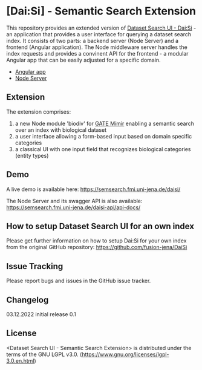 # [Dai:Si] - Semantic Search Extension

This repository provides an extended version of [Dataset Search UI - Dai:Si](https://github.com/fusion-jena/DaiSi) - an application that provides a user interface for querying a dataset search index. 
It consists of two parts: a backend server (Node Server) and a frontend (Angular application). 
The Node middleware server handles the index requests and provides a convinent API for the frontend - a modular Angular app that can be easily adjusted for a specific domain. 

* [Angular app] 
* [Node Server] 

[Angular app]: https://github.com/fusion-jena/DatasetSearchUI/tree/master/angular
[Node Server]: https://github.com/fusion-jena/DatasetSearchUI/tree/master/node

## Extension

The extension comprises:

1. a new Node module 'biodiv' for [GATE Mímir](https://github.com/GateNLP/mimir) enabling a semantic search over an index with biological dataset
2. a user interface allowing a form-based input based on domain specific categories
3. a classical UI with one input field that recognizes biological categories (entity types)

## Demo

A live demo is available here: https://semsearch.fmi.uni-jena.de/daisi/

The Node Server and its swagger API is also available: https://semsearch.fmi.uni-jena.de/daisi-api/api-docs/


## How to setup Dataset Search UI for an own index

Please get further information on how to setup Dai:Si for your own index from the original GitHub repository: https://github.com/fusion-jena/DaiSi

## Issue Tracking

Please report bugs and issues in the GitHub issue tracker.

## Changelog

03.12.2022 initial release 0.1

## License
<Dataset Search UI - Semantic Search Extension> is distributed under the terms of the GNU LGPL v3.0. (https://www.gnu.org/licenses/lgpl-3.0.en.html) 
